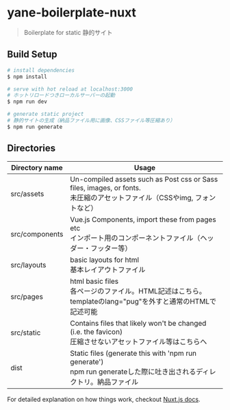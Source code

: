 # yane-boilerplate-nuxt

> Boilerplate for static
> 静的サイト  

## Build Setup

``` bash
# install dependencies
$ npm install

# serve with hot reload at localhost:3000
# ホットリロードつきローカルサーバーの起動
$ npm run dev

# generate static project
# 静的サイトの生成（納品ファイル用に画像、CSSファイル等圧縮あり）
$ npm run generate
```

## Directories
| Directory name | Usage |
| ------ | ------ |
| src/assets | Un-compiled assets such as Post css or Sass files, images, or fonts. <br> 未圧縮のアセットファイル（CSSやimg, フォントなど） |
| src/components | Vue.js Components, import these from pages etc <br> インポート用のコンポーネントファイル（ヘッダー・フッター等） |
| src/layouts | basic layouts for html <br> 基本レイアウトファイル |
| src/pages | html basic files <br> 各ページのファイル。HTML記述はこちら。templateのlang="pug"を外すと通常のHTMLで記述可能 |
| src/static | Contains files that likely won't be changed (i.e. the favicon) <br> 圧縮させないアセットファイル等はこちらへ |
| dist | Static files (generate this with 'npm run generate') <br> npm run generateした際に吐き出されるディレクトリ。納品ファイル |

For detailed explanation on how things work, checkout [Nuxt.js docs](https://nuxtjs.org).
